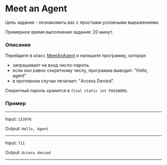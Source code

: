 # Meet an Agent

Цель задания - познакомить вас с простыми условными выражениями.

Примерное время выполнения задания: 20 минут.

### Описание

Перейдите в класс [MeetAnAgent](src/main/java/com/epam/rd/autotasks/meetanagent/MeetAnAgent.java) и напишите программу,
которая:

- запрашивает на вход число-пароль
- если оно равно секретному числу, программа выводит: "Hello, agent"
- в противном случае печатает: "Access Denied".

Секретный пароль хранится в `final static int PASSWORD`.

### Пример

---
Input: `133976`

Output: `Hello, Agent`

---
Input: `711`

Output: `Access denied`

---

